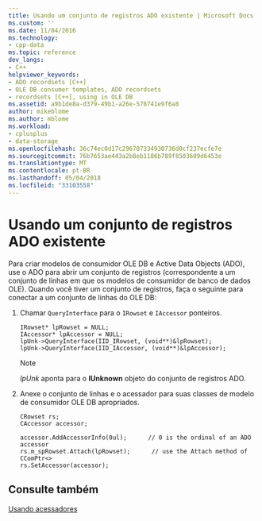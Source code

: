 ```yaml
---
title: Usando um conjunto de registros ADO existente | Microsoft Docs
ms.custom: ''
ms.date: 11/04/2016
ms.technology:
- cpp-data
ms.topic: reference
dev_langs:
- C++
helpviewer_keywords:
- ADO recordsets [C++]
- OLE DB consumer templates, ADO recordsets
- recordsets [C++], using in OLE DB
ms.assetid: a9b1de8a-d379-49b1-a26e-578741e9f6a8
author: mikeblome
ms.author: mblome
ms.workload:
- cplusplus
- data-storage
ms.openlocfilehash: 36c74ec0d17c296707334930736d0cf237ecfe7e
ms.sourcegitcommit: 76b7653ae443a2b8eb1186b789f8503609d6453e
ms.translationtype: MT
ms.contentlocale: pt-BR
ms.lasthandoff: 05/04/2018
ms.locfileid: "33103558"
---
```

# <a name="using-an-existing-ado-recordset"></a>Usando um conjunto de registros ADO existente
Para criar modelos de consumidor OLE DB e Active Data Objects (ADO), use o ADO para abrir um conjunto de registros (correspondente a um conjunto de linhas em que os modelos de consumidor de banco de dados OLE). Quando você tiver um conjunto de registros, faça o seguinte para conectar a um conjunto de linhas do OLE DB:  
  
1.  Chamar `QueryInterface` para o `IRowset` e `IAccessor` ponteiros.  
  
    ```  
    IRowset* lpRowset = NULL;  
    IAccessor* lpAccessor = NULL;  
    lpUnk->QueryInterface(IID_IRowset, (void**)&lpRowset);  
    lpUnk->QueryInterface(IID_IAccessor, (void**)&lpAccessor);  
    ```  
  
    > [!NOTE]
    >  *lpUnk* aponta para o **IUnknown** objeto do conjunto de registros ADO.  
  
2.  Anexe o conjunto de linhas e o acessador para suas classes de modelo de consumidor OLE DB apropriados.  
  
    ```  
    CRowset rs;  
    CAccessor accessor;  
  
    accessor.AddAccessorInfo(0ul);      // 0 is the ordinal of an ADO accessor  
    rs.m_spRowset.Attach(lpRowset);      // use the Attach method of CComPtr<>  
    rs.SetAccessor(accessor);  
    ```  
  
## <a name="see-also"></a>Consulte também  
 [Usando acessadores](../../data/oledb/using-accessors.md)